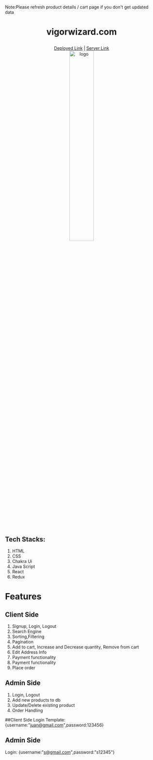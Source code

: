 Note:Please refresh product details / cart page if you don't get updated data

# <p align="center" >vigorwizard.com</p>  
  <div align="center" ><a href="https://healthkart-ten.vercel.app/">Deployed Link</a> | <a href="https://healthkart-backend.onrender.com/">Server Link</a> </div>
  
  <div align="center"> <img width="40%" src="https://healthkart-ten.vercel.app/static/media/webLogo.93e99be5e0849bd646d7.png" alt="logo"></div>






## Tech Stacks:
   1. HTML
   2. CSS
   3. Chakra Ui
   4. Java Script
   5. React 
   6. Redux
   
   
# Features

## Client Side
   1. Signup, Login, Logout
   2. Search Engine
   2. Sorting,Filtering
   3. Pagination
   4. Add to cart, Increase and Decrease quantity, Remove from cart
   5. Edit Address Info
   6. Payment functionality
   7. Payment  functionality
   8. Place order
   
## Admin Side
   1. Login, Logout
   2. Add new products to db
   3. Update/Delete existing product
   4. Order Handling
   
   
   ##Client Side
   Login Template: {username:"juan@gmail.com",password:123456}
   
   ## Admin Side
   Login: {username:"s@gmail.com",password:"s12345"}
   
   
   
